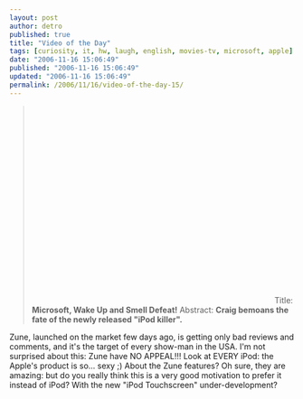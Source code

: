 ```yaml
---
layout: post
author: detro
published: true
title: "Video of the Day"
tags: [curiosity, it, hw, laugh, english, movies-tv, microsoft, apple]
date: "2006-11-16 15:06:49"
published: "2006-11-16 15:06:49"
updated: "2006-11-16 15:06:49"
permalink: /2006/11/16/video-of-the-day-15/
---
```


<blockquote><object width="425" height="350"><param name="movie" value="http://www.youtube.com/v/V5ENLm0JsQw"></param><param name="wmode" value="transparent"></param><embed src="http://www.youtube.com/v/V5ENLm0JsQw" type="application/x-shockwave-flash" wmode="transparent" width="425" height="350"></embed></object>
Title: <strong>Microsoft, Wake Up and Smell Defeat!</strong>
Abstract: <strong>Craig bemoans the fate of the newly released "iPod killer".</strong>
</blockquote>

Zune, launched on the market few days ago, is getting only bad reviews and comments, and it's the target of every show-man in the USA.
I'm not surprised about this: Zune have NO APPEAL!!! Look at EVERY iPod: the Apple's product is so... sexy ;)
About the Zune features? Oh sure, they are amazing: but do you really think this is a very good motivation to prefer it instead of iPod? With the new "iPod Touchscreen" under-development?
